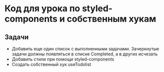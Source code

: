 # Код для урока по styled-components и собственным хукам
## Задачи

- Добавить еще один список с выполненными задачами. Зачеркнутые задачи должны появляться в списке Completed, а в других исчезать
- Добавить стили при помощи styled-components
- Создать собственный хук useTodolist